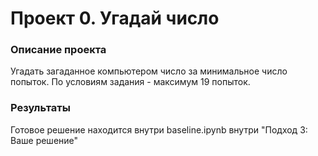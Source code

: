 # Проект 0. Угадай число

### Описание проекта    
Угадать загаданное компьютером число за минимальное число попыток. 
По условиям задания - максимум 19 попыток.

### Результаты
Готовое решение находится внутри baseline.ipynb внутри "Подход 3: Ваше решение"